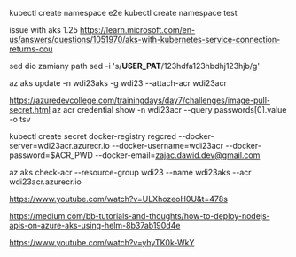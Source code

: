 kubectl create namespace e2e
kubectl create namespace test

issue with aks 1.25
https://learn.microsoft.com/en-us/answers/questions/1051970/aks-with-kubernetes-service-connection-returns-cou

sed dio zamiany path
sed -i 's/__USER_PAT__/123hdfa123hbdhj123hjb/g'

az aks update -n wdi23aks -g wdi23 --attach-acr wdi23acr

https://azuredevcollege.com/trainingdays/day7/challenges/image-pull-secret.html
az acr credential show -n wdi23acr --query passwords[0].value -o tsv

kubectl create secret docker-registry regcred --docker-server=wdi23acr.azurecr.io --docker-username=wdi23acr --docker-password=$ACR_PWD --docker-email=zajac.dawid.dev@gmail.com


az aks check-acr --resource-group wdi23 --name wdi23aks --acr wdi23acr.azurecr.io


https://www.youtube.com/watch?v=ULXhozeoH0U&t=478s


https://medium.com/bb-tutorials-and-thoughts/how-to-deploy-nodejs-apis-on-azure-aks-using-helm-8b37ab190d4e

https://www.youtube.com/watch?v=yhyTK0k-WkY